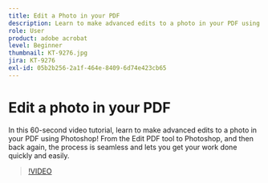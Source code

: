 ```yaml
---
title: Edit a Photo in your PDF
description: Learn to make advanced edits to a photo in your PDF using Photoshop
role: User
product: adobe acrobat
level: Beginner
thumbnail: KT-9276.jpg
jira: KT-9276
exl-id: 05b2b256-2a1f-464e-8409-6d74e423cb65
---
```

# Edit a photo in your PDF

In this 60-second video tutorial, learn to make advanced edits to a photo in your PDF using Photoshop! From the Edit PDF tool to Photoshop, and then back again, the process is seamless and lets you get your work done quickly and easily.

>[!VIDEO](https://video.tv.adobe.com/v/338276?quality=12&learn=on&hidetitle=true)
